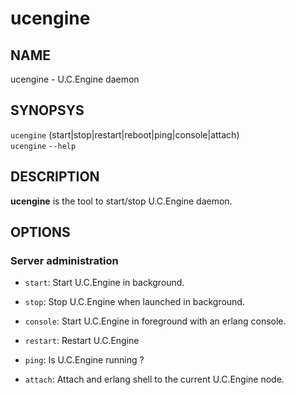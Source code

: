# ucengine

## NAME

ucengine - U.C.Engine daemon

## SYNOPSYS

`ucengine` (start|stop|restart|reboot|ping|console|attach) <br />
`ucengine` `--help` <br />

## DESCRIPTION

**ucengine** is the tool to start/stop U.C.Engine daemon.

## OPTIONS

### Server administration

  * `start`:
    Start U.C.Engine in background.

  * `stop`:
    Stop U.C.Engine when launched in background.

  * `console`:
    Start U.C.Engine in foreground with an erlang console.

  * `restart`:
    Restart U.C.Engine

  * `ping`:
    Is U.C.Engine running ?

  * `attach`:
    Attach and erlang shell to the current U.C.Engine node.
